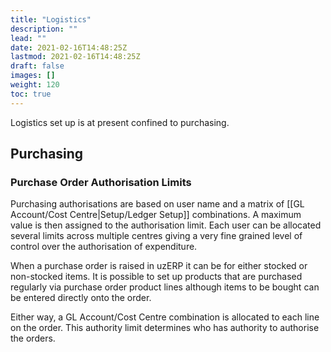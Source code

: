 ```yaml
---
title: "Logistics"
description: ""
lead: ""
date: 2021-02-16T14:48:25Z
lastmod: 2021-02-16T14:48:25Z
draft: false
images: []
weight: 120
toc: true
---
```



Logistics set up is at present confined to purchasing.

## Purchasing

### Purchase Order Authorisation Limits

Purchasing authorisations are based on user name and a matrix of [[GL Account/Cost Centre|Setup/Ledger Setup]] combinations. A maximum value is then assigned to the authorisation limit. Each user can be allocated several limits across multiple centres giving a very fine grained level of control over the authorisation of expenditure.

When a purchase order is raised in uzERP it can be for either stocked or non-stocked items. It is possible to set up products that are purchased regularly via purchase order product lines although items to be bought can be entered directly onto the order.

Either way, a GL Account/Cost Centre combination is allocated to each line on the order. This authority limit determines who has authority to authorise the orders.
